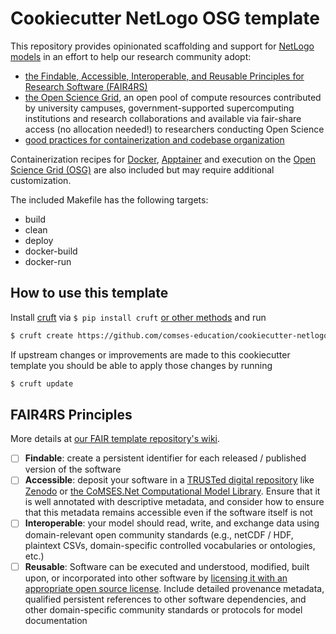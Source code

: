 # Cookiecutter NetLogo OSG template

This repository provides opinionated scaffolding and support for [NetLogo models](https://ccl.northwestern.edu/netlogo/) in an effort to help our research community adopt:

- [the Findable, Accessible, Interoperable, and Reusable Principles for Research Software (FAIR4RS)](https://doi.org/10.15497/RDA00068)
- [the Open Science Grid](https://osg-htc.org/), an open pool of compute resources contributed by university campuses,
  government-supported supercomputing institutions and research collaborations and available via fair-share access (no
  allocation needed!) to researchers conducting Open Science
- [good practices for containerization and codebase organization](https://www.comses.net/education/responsible-practices/)

Containerization recipes for [Docker](https://docs.docker.com), [Apptainer](https://apptainer.org/) and
execution on the [Open Science Grid (OSG)](https://opensciencegrid.org/) are also included but may require additional
customization.

The included Makefile has the following targets:

- build
- clean
- deploy
- docker-build
- docker-run

## How to use this template

Install [cruft](https://cruft.github.io/cruft/) via `$ pip install cruft` [or other methods](https://cruft.github.io/cruft/#installation) and run

```bash
$ cruft create https://github.com/comses-education/cookiecutter-netlogo-osg
```

If upstream changes or improvements are made to this cookiecutter template you should be able to apply those changes by running

```bash
$ cruft update
```

## FAIR4RS Principles

More details at [our FAIR template repository's wiki](https://github.com/comses-education/fair-osg-template/wiki/FAIR-Principles-for-Research-Software).

- [ ] **Findable**: create a persistent identifier for each released / published version of the software
- [ ] **Accessible**: deposit your software in a [TRUSTed digital repository](https://www.coretrustseal.org/) like [Zenodo](https://docs.github.com/en/repositories/archiving-a-github-repository/referencing-and-citing-content) or [the CoMSES.Net Computational Model Library](https://comses.net/codebases). Ensure that it is well annotated with descriptive metadata, and consider how to ensure that this metadata remains accessible even if the software itself is not
- [ ] **Interoperable**: your model should read, write, and exchange data using domain-relevant open community standards (e.g., netCDF / HDF, plaintext CSVs, domain-specific controlled vocabularies or ontologies, etc.)
- [ ] **Reusable**: Software can be executed and understood, modified, built upon, or incorporated into other software by [licensing it with an appropriate open source license](https://choosealicense.com). Include detailed provenance metadata, qualified persistent references to other software dependencies, and other domain-specific community standards or protocols for model documentation
